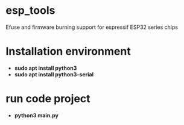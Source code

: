 # esp_tools
Efuse and firmware burning support for espressif ESP32 series chips

# Installation environment 
* **sudo apt install python3**  
* **sudo apt install python3-serial**

# run code project
* **python3 main.py**
